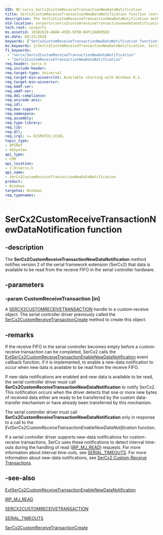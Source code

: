 ```yaml
---
UID: NF:sercx.SerCx2CustomReceiveTransactionNewDataNotification
title: SerCx2CustomReceiveTransactionNewDataNotification function (sercx.h)
description: The SerCx2CustomReceiveTransactionNewDataNotification method notifies version 2 of the serial framework extension (SerCx2) that data is available to be read from the receive FIFO in the serial controller hardware.
old-location: serports\sercx2customreceivetransactionnewdatanotification.htm
tech.root: serports
ms.assetid: 181B2619-A8A8-45ED-935B-B4F12A0695E0
ms.date: 04/23/2018
keywords: ["SerCx2CustomReceiveTransactionNewDataNotification function"]
ms.keywords: 2/SerCx2CustomReceiveTransactionNewDataNotification, SerCx2CustomReceiveTransactionNewDataNotification, SerCx2CustomReceiveTransactionNewDataNotification method [Serial Ports], serports.sercx2customreceivetransactionnewdatanotification
f1_keywords:
 - "sercx/SerCx2CustomReceiveTransactionNewDataNotification"
 - "SerCx2CustomReceiveTransactionNewDataNotification"
req.header: sercx.h
req.include-header: 
req.target-type: Universal
req.target-min-winverclnt: Available starting with Windows 8.1.
req.target-min-winversvr: 
req.kmdf-ver: 
req.umdf-ver: 
req.ddi-compliance: 
req.unicode-ansi: 
req.idl: 
req.max-support: 
req.namespace: 
req.assembly: 
req.type-library: 
req.lib: 
req.dll: 
req.irql: <= DISPATCH_LEVEL
topic_type:
- APIRef
- kbSyntax
api_type:
- COM
api_location:
- 2.0\Sercx.h
api_name:
- SerCx2CustomReceiveTransactionNewDataNotification
product:
- Windows
targetos: Windows
req.typenames: 
---
```


# SerCx2CustomReceiveTransactionNewDataNotification function


## -description


The <b>SerCx2CustomReceiveTransactionNewDataNotification</b> method notifies version 2 of the serial framework extension (SerCx2) that data is available to be read from the receive FIFO in the serial controller hardware.


## -parameters




### -param CustomReceiveTransaction [in]

A <a href="https://docs.microsoft.com/windows-hardware/drivers/serports/sercx2-object-handles">SERCX2CUSTOMRECEIVETRANSACTION</a> handle to a custom-receive object. The serial controller driver previously called the <a href="https://docs.microsoft.com/windows-hardware/drivers/ddi/sercx/nf-sercx-sercx2customreceivetransactioncreate">SerCx2CustomReceiveTransactionCreate</a> method to create this object.


## -remarks



If the receive FIFO in the serial controller becomes empty before a custom-receive transaction can be completed, SerCx2 calls the <a href="https://docs.microsoft.com/previous-versions/windows/hardware/drivers/dn265201(v=vs.85)">EvtSerCx2CustomReceiveTransactionEnableNewDataNotification</a> event callback function, if it is implemented, to enable a new-data notification to occur when new data is available to be read from the receive FIFO.

If new-data notifications are enabled and new data is available to be read, the serial controller driver must call <b>SerCx2CustomReceiveTransactionNewDataNotification</b> to notify SerCx2. This notification occurs when the driver detects that one or more new bytes of received data either are ready to be transferred by the custom data-transfer mechanism or have already been transferred by this mechanism.

The serial controller driver must call <b>SerCx2CustomReceiveTransactionNewDataNotification</b> only in response to a call to the <i>EvtSerCx2CustomReceiveTransactionEnableNewDataNotification</i> function.

If a serial controller driver supports new-data notifications for custom-receive transactions, SerCx uses these notifications to detect interval time-outs during the handling of read (<a href="https://docs.microsoft.com/windows-hardware/drivers/ifs/irp-mj-read">IRP_MJ_READ</a>) requests. For more information about interval time-outs, see <a href="https://docs.microsoft.com/windows-hardware/drivers/ddi/ntddser/ns-ntddser-_serial_timeouts">SERIAL_TIMEOUTS</a>. For more information about new-data notifications, see <a href="https://docs.microsoft.com/previous-versions/dn265314(v=vs.85)">SerCx2 Custom-Receive Transactions</a>.




## -see-also




<a href="https://docs.microsoft.com/previous-versions/windows/hardware/drivers/dn265201(v=vs.85)">EvtSerCx2CustomReceiveTransactionEnableNewDataNotification</a>



<a href="https://docs.microsoft.com/windows-hardware/drivers/ifs/irp-mj-read">IRP_MJ_READ</a>



<a href="https://docs.microsoft.com/windows-hardware/drivers/serports/sercx2-object-handles">SERCX2CUSTOMRECEIVETRANSACTION</a>



<a href="https://docs.microsoft.com/windows-hardware/drivers/ddi/ntddser/ns-ntddser-_serial_timeouts">SERIAL_TIMEOUTS</a>



<a href="https://docs.microsoft.com/windows-hardware/drivers/ddi/sercx/nf-sercx-sercx2customreceivetransactioncreate">SerCx2CustomReceiveTransactionCreate</a>
 

 

